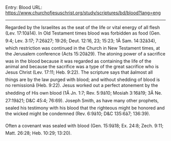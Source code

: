 Entry: Blood
URL: https://www.churchofjesuschrist.org/study/scriptures/bd/blood?lang=eng

---

Regarded by the Israelites as the seat of the life or vital energy of all flesh (Lev. 17:10â14). In Old Testament times blood was forbidden as food (Gen. 9:4; Lev. 3:17; 7:26â27; 19:26; Deut. 12:16, 23; 15:23; 1Â Sam. 14:32â34), which restriction was continued in the Church in New Testament times, at the Jerusalem conference (Acts 15:20â29). The atoning power of a sacrifice was in the blood because it was regarded as containing the life of the animal and because the sacrifice was a type of the great sacrifice who is Jesus Christ (Lev. 17:11; Heb. 9:22). The scripture says that âalmost all things are by the law purged with blood; and without shedding of blood is no remissionâ (Heb. 9:22). Jesus worked out a perfect atonement by the shedding of His own blood (1Â Jn. 1:7; Rev. 5:9â10; Mosiah 3:16â19; 3Â Ne. 27:19â21; D&C 45:4; 76:69). Joseph Smith, as have many other prophets, sealed his testimony with his blood that the righteous might be honored and the wicked might be condemned (Rev. 6:9â10; D&C 135:6â7; 136:39).

Often a covenant was sealed with blood (Gen. 15:9â18; Ex. 24:8; Zech. 9:11; Matt. 26:28; Heb. 10:29; 13:20).
